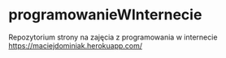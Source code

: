 # programowanieWInternecie
Repozytorium strony na zajęcia z programowania w internecie
https://maciejdominiak.herokuapp.com/
